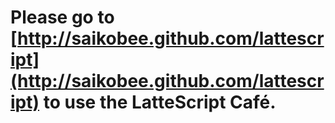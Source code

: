 # Please go to [http://saikobee.github.com/lattescript](http://saikobee.github.com/lattescript) to use the LatteScript Café.
